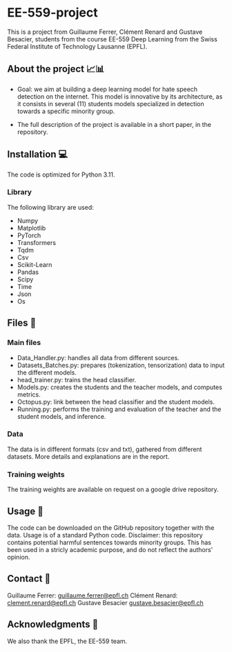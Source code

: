 # EE-559-project

This is a project from Guillaume Ferrer, Clément Renard and Gustave Besacier, students from the course EE-559 Deep Learning from the Swiss Federal Institute of Technology Lausanne (EPFL).

## About the project 📈📊

- Goal: we aim at building a deep learning model for hate speech detection on the internet. This model is innovative by its architecture, as it consists in several (11) students models specialized in detection towards a specific minority group. 

- The full description of the project is available in a short paper, in the repository.


## Installation 💻
The code is optimized for Python 3.11.


### Library

The following library are used:
- Numpy
- Matplotlib
- PyTorch
- Transformers
- Tqdm
- Csv
- Scikit-Learn
- Pandas
- Scipy
- Time
- Json
- Os

## Files 📁

### Main files
- Data_Handler.py: handles all data from different sources.
- Datasets_Batches.py: prepares (tokenization, tensorization) data to input the different models.
- head_trainer.py: trains the head classifier.
- Models.py: creates the students and the teacher models, and computes metrics.
- Octopus.py: link between the head classifier and the student models.
- Running.py: performs the training and evaluation of the teacher and the student models, and inference. 

### Data
The data is in different formats (csv and txt), gathered from different datasets. More details and explanations are in the report. 

### Training weights
The training weights are available on request on a google drive repository.

## Usage 🫳
The code can be downloaded on the GitHub repository together with the data. Usage is of a standard Python code.
Disclaimer: this repository contains potential harmful sentences towards minority groups. This has been used in a stricly academic purpose, and do not reflect the authors' opinion.

## Contact 📒

Guillaume Ferrer: guillaume.ferrer@epfl.ch
Clément Renard:   clement.renard@epfl.ch
Gustave Besacier  gustave.besacier@epfl.ch

## Acknowledgments 🤗

We also thank the EPFL, the EE-559 team.
